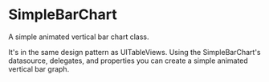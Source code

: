 SimpleBarChart
==============

A simple animated vertical bar chart class.

It's in the same design pattern as UITableViews. Using the SimpleBarChart's datasource, delegates, and properties you can create a simple animated vertical bar graph.
